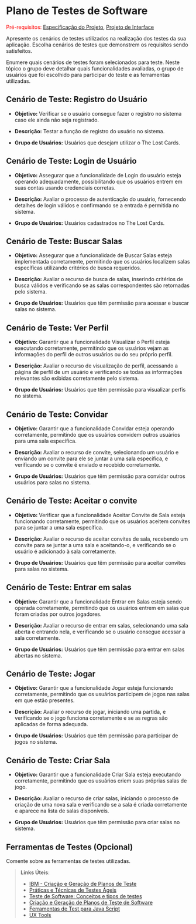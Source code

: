 # Plano de Testes de Software

<span style="color:red">Pré-requisitos: <a href="2-Especificação do Projeto.md"> Especificação do Projeto</a></span>, <a href="3-Projeto de Interface.md"> Projeto de Interface</a>

Apresente os cenários de testes utilizados na realização dos testes da sua aplicação. Escolha cenários de testes que demonstrem os requisitos sendo satisfeitos.

Enumere quais cenários de testes foram selecionados para teste. Neste tópico o grupo deve detalhar quais funcionalidades avaliadas, o grupo de usuários que foi escolhido para participar do teste e as ferramentas utilizadas.


 ## Cenário de Teste: Registro do Usuário

- **Objetivo:** Verificar se o usuário consegue fazer o registro no sistema caso ele ainda não seja registrado.

- **Descrição:** Testar a função de registro do usuário no sistema.

- **Grupo de Usuários:** Usuários que desejam utilizar o The Lost Cards.


## Cenário de Teste: Login de Usuário

- **Objetivo:** Assegurar que a funcionalidade de Login do usuário esteja operando adequadamente, possibilitando que os usuários entrem em suas contas usando credenciais corretas.

- **Descrição:** Avaliar o processo de autenticação do usuário, fornecendo detalhes de login válidos e confirmando se a entrada é permitida no sistema.

- **Grupo de Usuários:** Usuários cadastrados no The Lost Cards.


## Cenário de Teste: Buscar Salas

- **Objetivo:** Assegurar que a funcionalidade de Buscar Salas esteja implementada corretamente, permitindo que os usuários localizem salas específicas utilizando critérios de busca requeridos.

- **Descrição:** Avaliar o recurso de busca de salas, inserindo critérios de busca válidos e verificando se as salas correspondentes são retornadas pelo sistema.

- **Grupo de Usuários:** Usuários que têm permissão para acessar e buscar salas no sistema.


## Cenário de Teste: Ver Perfil

- **Objetivo:** Garantir que a funcionalidade Visualizar o Perfil esteja executando corretamente, permitindo que os usuários vejam as informações do perfil de outros usuários ou do seu próprio perfil.

- **Descrição:** Avaliar o recurso de visualização de perfil, acessando a página de perfil de um usuário e verificando se todas as informações relevantes são exibidas corretamente pelo sistema.

- **Grupo de Usuários:** Usuários que têm permissão para visualizar perfis no sistema.


## Cenário de Teste: Convidar

- **Objetivo:** Garantir que a funcionalidade Convidar esteja operando corretamente, permitindo que os usuários convidem outros usuários para uma sala específica.

- **Descrição:** Avaliar o recurso de convite, selecionando um usuário e enviando um convite para ele se juntar a uma sala específica, e verificando se o convite é enviado e recebido corretamente.

- **Grupo de Usuários:** Usuários que têm permissão para convidar outros usuários para salas no sistema.

## Cenário de Teste: Aceitar o convite

- **Objetivo:** Verificar que a funcionalidade Aceitar Convite de Sala esteja funcionando corretamente, permitindo que os usuários aceitem convites para se juntar a uma sala específica.

- **Descrição:** Avaliar o recurso de aceitar convites de sala, recebendo um convite para se juntar a uma sala e aceitando-o, e verificando se o usuário é adicionado à sala corretamente.

- **Grupo de Usuários:** Usuários que têm permissão para aceitar convites para salas no sistema.

## Cenário de Teste: Entrar em salas

- **Objetivo:** Garantir que a funcionalidade Entrar em Salas esteja sendo operada corretamente, permitindo que os usuários entrem em salas que foram criadas por outros jogadores.

- **Descrição:** Avaliar o recurso de entrar em salas, selecionando uma sala aberta e entrando nela, e verificando se o usuário consegue acessar a sala corretamente.

- **Grupo de Usuários:** Usuários que têm permissão para entrar em salas abertas no sistema.

## Cenário de Teste: Jogar

- **Objetivo:** Garantir que a funcionalidade Jogar esteja funcionando corretamente, permitindo que os usuários participem de jogos nas salas em que estão presentes.

- **Descrição:** Avaliar o recurso de jogar, iniciando uma partida, e verificando se o jogo funciona corretamente e se as regras são aplicadas de forma adequada.

- **Grupo de Usuários:** Usuários que têm permissão para participar de jogos no sistema.

## Cenário de Teste: Criar Sala

- **Objetivo:** Garantir que a funcionalidade Criar Sala esteja executando corretamente, permitindo que os usuários criem suas próprias salas de jogo.

- **Descrição:**  Avaliar o recurso de criar salas, iniciando o processo de criação de uma nova sala e verificando se a sala é criada corretamente e aparece na lista de salas disponíveis.

- **Grupo de Usuários:** Usuários que têm permissão para criar salas no sistema.

## Ferramentas de Testes (Opcional)

Comente sobre as ferramentas de testes utilizadas.
 
> **Links Úteis**:
> - [IBM - Criação e Geração de Planos de Teste](https://www.ibm.com/developerworks/br/local/rational/criacao_geracao_planos_testes_software/index.html)
> - [Práticas e Técnicas de Testes Ágeis](http://assiste.serpro.gov.br/serproagil/Apresenta/slides.pdf)
> -  [Teste de Software: Conceitos e tipos de testes](https://blog.onedaytesting.com.br/teste-de-software/)
> - [Criação e Geração de Planos de Teste de Software](https://www.ibm.com/developerworks/br/local/rational/criacao_geracao_planos_testes_software/index.html)
> - [Ferramentas de Test para Java Script](https://geekflare.com/javascript-unit-testing/)
> - [UX Tools](https://uxdesign.cc/ux-user-research-and-user-testing-tools-2d339d379dc7)

